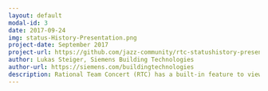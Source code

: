 ```yaml
---
layout: default
modal-id: 3
date: 2017-09-24
img: status-History-Presentation.png
project-date: September 2017
project-url: https://github.com/jazz-community/rtc-statushistory-presentation
author: Lukas Steiger, Siemens Building Technologies
author-url: https://siemens.com/buildingtechnologies
description: Rational Team Concert (RTC) has a built-in feature to view the history of a work item. But especially for work items with many changes, it is hard to follow the Status of a work item over time. That's why we created this small extension. It shows all Status changes since the creation of the work item in form of a timeline.
---
```


